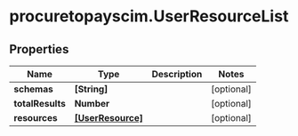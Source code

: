 # procuretopayscim.UserResourceList

## Properties

Name | Type | Description | Notes
------------ | ------------- | ------------- | -------------
**schemas** | **[String]** |  | [optional] 
**totalResults** | **Number** |  | [optional] 
**resources** | [**[UserResource]**](UserResource.md) |  | [optional] 


